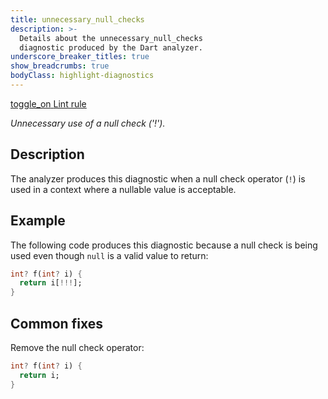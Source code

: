 ```yaml
---
title: unnecessary_null_checks
description: >-
  Details about the unnecessary_null_checks
  diagnostic produced by the Dart analyzer.
underscore_breaker_titles: true
show_breadcrumbs: true
bodyClass: highlight-diagnostics
---
```


<div class="tags">
  <a class="tag-label"
      href="/tools/linter-rules/unnecessary_null_checks"
      title="Learn about the lint rule that enables this diagnostic."
      aria-label="Learn about the lint rule that enables this diagnostic."
      target="_blank">
    <span class="material-symbols" aria-hidden="true">toggle_on</span>
    <span>Lint rule</span>
  </a>
</div>

_Unnecessary use of a null check ('!')._

## Description

The analyzer produces this diagnostic when a null check operator (`!`) is
used in a context where a nullable value is acceptable.

## Example

The following code produces this diagnostic because a null check is being
used even though `null` is a valid value to return:

```dart
int? f(int? i) {
  return i[!!!];
}
```

## Common fixes

Remove the null check operator:

```dart
int? f(int? i) {
  return i;
}
```
